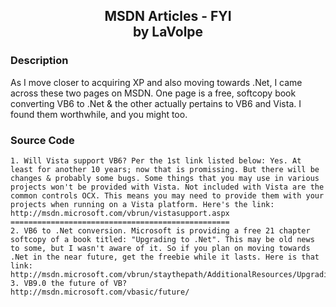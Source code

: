 ﻿<div align="center">

## MSDN Articles - FYI<br/>by LaVolpe

</div>

### Description

As I move closer to acquiring XP and also moving towards .Net, I came across these two pages on MSDN. One page is a free, softcopy book converting VB6 to .Net &amp; the other actually pertains to VB6 and Vista. I found them worthwhile, and you might too.

### Source Code

```
1. Will Vista support VB6? Per the 1st link listed below: Yes. At least for another 10 years; now that is promissing. But there will be changes & probably some bugs. Some things that you may use in various projects won't be provided with Vista. Not included with Vista are the common controls OCX. This means you may need to provide them with your projects when running on a Vista platform. Here's the link:
http://msdn.microsoft.com/vbrun/vistasupport.aspx
=================================================
2. VB6 to .Net conversion. Microsoft is providing a free 21 chapter softcopy of a book titled: "Upgrading to .Net". This may be old news to some, but I wasn't aware of it. So if you plan on moving towards .Net in the near future, get the freebie while it lasts. Here is that link: http://msdn.microsoft.com/vbrun/staythepath/AdditionalResources/UpgradingVB6/default.aspx
3. VB9.0 the future of VB?
http://msdn.microsoft.com/vbasic/future/
```

